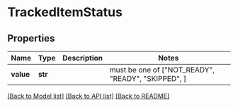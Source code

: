 # TrackedItemStatus


## Properties
Name | Type | Description | Notes
------------ | ------------- | ------------- | -------------
**value** | **str** |  |  must be one of ["NOT_READY", "READY", "SKIPPED", ]

[[Back to Model list]](../README.md#documentation-for-models) [[Back to API list]](../README.md#documentation-for-api-endpoints) [[Back to README]](../README.md)



